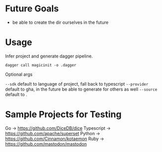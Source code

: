 # Future Goals 

* be able to create the dir ourselves in the future 

# Usage 

Infer project and generate dagger pipeline.

```
dagger call magicinit -o .dagger
```

Optional args 

`--sdk` default to language of project, fall back to typescript 
`--provider` default to gha, in the future be able to generate for others as well 
`--source` default to .



# Sample Projects for Testing 

Go -> https://github.com/DiceDB/dice 
Typescript -> https://github.com/apache/superset 
Python -> https://github.com/Cinnamon/kotaemon
Ruby -> https://github.com/mastodon/mastodon